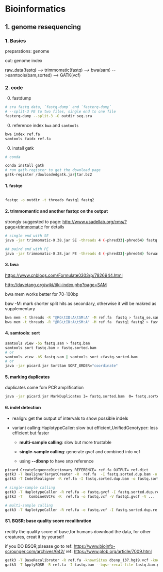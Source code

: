 # Bioinformatics


## 1. genome resequencing


### 1. Basics

preparations: genome

out: genome index

raw_data(fastq) --> trimmomatic(fastq) --> bwa(sam) -->samtools(bam,sorted) --> GATK(vcf)

### 2. code

0. fastdump

```bash
# sra fastq data, `fastq-dump` and `fasterq-dump`
# --split-3 PE to two files, single end to one file
fasterq-dump --split-3 -O outdir seq.sra
```

0. reference index `bwa` and `samtools`

```bash
bwa index ref.fa
samtools faidx ref.fa
```

0. install gatk
```bash
# conda

conda install gatk
# run gatk-register to get the download page
gatk-register /dowloadedgatk.jar|tar.bz2

```

#### 1. fastqc

```bash

fastqc -o outdir -t threads fastq1 fastq2
```

#### 2. trimmomantic and another fastqc on the output

strongly suggested to page: http://www.usadellab.org/cms/?page=trimmomatic for details

```bash
# single end with SE
java -jar trimmomatic-0.38.jar SE -threads 4 (-phred33|-phred64) fastq output_fastq ILLUMINACLIP:/Trimmomatic-0.38/adapters/TruSeq2-PE.fa:2:30:10 LEADING:3 TRAILING:3 SLIDINGWINDOW:4:15 MINLEN:36

## paird end with PE
java -jar trimmomatic-0.38.jar PE -threads 4 (-phred33|-phred64) forward.fastq inverse.fastq output_forward.fastq output_inverse.fastq ILLUMINACLIP::TruSeq3-PE.fa:2:30:10:2:keepBothReads LEADING:3 TRAILING:3 SLIDINGWINDOW:4:15 MINLEN:36
```

#### 3. bwa

https://www.cnblogs.com/Formulate0303/p/7826944.html

http://davetang.org/wiki/tiki-index.php?page=SAM 

bwa mem works better for 70-100bp

baw -M: mark shorter split hits as secondary, otherwise it will be makred as supplementary

```bash
bwa mem -t threads -R "@RG\tID:A\tSM:A" -M ref.fa  fastq > fastq_se.sam
bwa mem -t threads -R "@RG\tID:A\tSM:A" -M ref.fa  fastq1 fastq2 > fastq_pe.sam
```

#### 4. samtools: sort
```bash
samtools view -bS fastq.sam > fastq.bam
samtools sort fastq.bam > fastq.sorted.bam
# or 
samtools view -bS fastq.sam | samtools sort >fastq.sorted.bam
# or 
java -jar picard.jar SortSam SORT_ORDER="coordinate"


```

#### 5. marking duplicates

duplicates come fom PCR amplification

```bash
java -jar picard.jar MarkDuplicates I= fastq.sorted.bam  O= fastq.sorted.dup.bam M= fastq.sorted.dup.metrics
```

#### 6. indel detection
* realign: get the output of intervals to show possible indels

* variant calling:HaplotypeCaller: slow but efficient,UnifiedGenotyper: less efficient but faster

  * __multi-sample calling__: slow but more trustable
  * __single-sample calling__: generate gvcf and combined into vcf

  * using __--dbsnp__ to have snp reference

```bash
picard CreateSequenceDictionary REFERENCE= ref.fa OUTPUT= ref.dict
gatk3 -T RealignerTargetCreator -R  ref.fa  -I fastq.sorted.dup.bam -o possible_indel.intervals
gatk3 -T IndelRealigner -R ref.fa -I fastq.sorted.dup.bam -o fastq.sorted.dup.re.bam --targetIntervals possible_indel.intervals

# single-sample calling
gatk3 -T HaplotypeCaller -R ref.fa -o fastq.gvcf -I fastq.sorted.dup.re.bam --emitRefConfidence GVCF -nct 24  -variant_index_type LINEAR -variant_index_parameter 128000
gatk3 -T   CombineGVCFs -R  ref.fa -o fastq.vcf -V fastq1.gvcf -V ...

# multi-sample calling
gatk3 -T HaplotypeCaller -R ref.fa -o fastq.vcf -I fastq.sorted.dup.re.bam  -nct 24


```

#### S1. BQSR: base quality score recalibration

rectify the quality score of base,for humans download the data, for other creatures, creat it by yourself

if you DO BSQR,plsease go to 
ref: https://www.bioinfo-scrounger.com/archives/642/
ref: https://www.plob.org/article/7009.html
```bash
gatk3 -T BaseRecalibrator -R ref.fa -knownSites dbsnp_137.hg19.vcf -knownSites Mills_and_1000G_gold_standard.indels.hg19.vcf -knownSites 1000G_phase1.indels.hg19.vcf -I fastq.bam -o fastq.bam.grp
gatk3 -T ApplyBQSR -R ref.fa -I fastq.bam --bqsr-recal-file fastq.bam.grp -O $sample.sorted.marked.BQSR.bam

```



